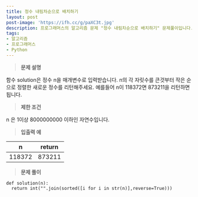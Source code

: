 ```yaml
---
title: 정수 내림차순으로 배치하기
layout: post
post-image: 'https://ifh.cc/g/paXC3t.jpg'
description: 프로그래머스의 알고리즘 문제 "정수 내림차순으로 배치하기" 문제풀이입니다.
tags:
- 알고리즘
- 프로그래머스
- Python
---
```



>**문제 설명**

함수 solution은 정수 n을 매개변수로 입력받습니다. n의 각 자릿수를 큰것부터 작은 순으로 정렬한 새로운 정수를 리턴해주세요. 예를들어 n이 118372면 873211을 리턴하면 됩니다.

>**제한 조건**


 n 은 1이상 8000000000 이하인 자연수입니다.


>**입출력 예**

| n | return |
|--|--|
| 118372 | 873211 |

>**문제 풀이**

	def solution(n):
	  return int("".join(sorted([i for i in str(n)],reverse=True)))



